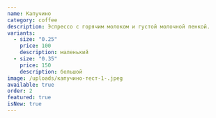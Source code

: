 ```yaml
---
name: Капучино
category: coffee
description: Эспрессо с горячим молоком и густой молочной пенкой.
variants:
  - size: "0.25"
    price: 100
    description: маленький
  - size: "0.35"
    price: 150
    description: большой
image: /uploads/капучино-тест-1-.jpeg
available: true
order: 2
featured: true
isNew: true
---
```

